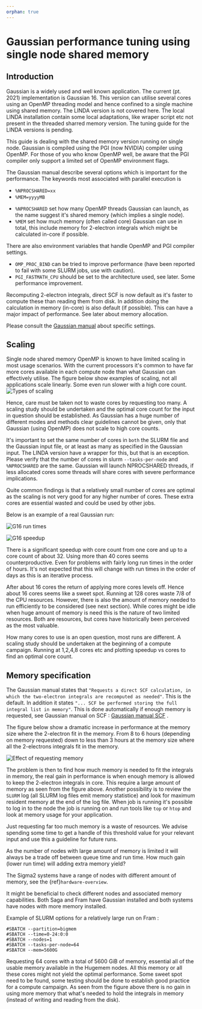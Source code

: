 ```yaml
---
orphan: true
---
```


# Gaussian performance tuning using single node shared memory

## Introduction
Gaussian is a widely used and well known application. The current (pt. 2021)
implementation is Gaussian 16. This version can utilise several cores
using an OpenMP threading model and hence confined to a single machine using
shared memory. The LINDA version is not covered here. The local LINDA installation
contain some local adaptations, like wraper script etc not present in the
threaded sharred memory version. The tuning guide for the LINDA versions is pending.

This guide is dealing with the shared memory version running on single node.
Gaussian is compiled using the PGI (now NVIDIA) compiler using OpenMP.
For those of you who know OpenMP well, be aware that the PGI compiler only support a
limited set of OpenMP environment flags.

The Gaussian manual describe several options which is important for the performance.
The keywords most associated with parallel execution is
- `%NPROCSHARED=xx`
- `%MEM=yyyyMB`

* `%NPROCSHARED` set how many OpenMP threads Gaussian can launch, as the name
suggest it's shared memory (which implies a single node).
*  `%MEM` set how much memory (often called core) Gaussian can use in total, this include
memory for 2-electron integrals which might be calculated in-core if possible.


There are also environment variables that handle OpenMP and PGI compiler settings.
* `OMP_PROC_BIND` can be tried to improve performance (have been reported to fail with some SLURM jobs,
use with caution).
* `PGI_FASTMATH_CPU` should be set to the architecture used, see later. Some performance improvement.

Recomputing 2-electron integrals, direct SCF is now default as it's faster to
compute these than reading them from disk. In addition doing the calculation
in memory (in-core) is also default (if possible). This can have a major
impact of performance. See later about memory allocation.

Please consult the [Gaussian manual](https://gaussian.com) about specific settings.


## Scaling
Single node shared memory OpenMP is known to have limited scaling in most usage scenarios.
With the current processors it's common to have far more cores available in
each compute node than what Gaussian can effectively utilise. The figure below
show examples of scaling, not all applications scale linearly. Some even run
slower with a high core count.
![Types of scaling](figures/scaling.png "Types of scaling")

Hence, care must be taken not to waste cores by requesting too many.
A scaling study should be undertaken and the optimal core count for the input
in question should be established. As Gaussian has a huge number of
different modes and methods clear guidelines cannot be given, only that
Gaussian (using OpenMP) does not scale to high core counts.

It's important to set the same number of cores in `both` the SLURM file and the
Gaussian input file, or at least as many as specified in the Gaussian input.
The LINDA version have a wrapper for this, but that is an exception. Please verify
that the number of cores in slurm `--tasks-per-node` and `%NPROCSHARED` are the same.
Gaussian will launch NPROCSHARED threads, if less allocated cores
some threads will share cores with severe performance implications.

Quite common findings is that a relatively small number of cores are
optimal as the scaling is not very good for any higher number of cores.
These extra cores are essential wasted and could be used by other jobs.

Below is an example of a real Gaussian run:

![G16 run times](figures/g16-runtimes.png "G16 run times")

![G16 speedup](figures/g16-speedup.png "G16 speedup")

There is a significant speedup with core count from one core and up to
a core count of about 32. Using more than 40 cores seems counterproductive.
Even for problems with fairly long run times in the order of hours. It's not
expected that this will change with run times in the order of days as this is
an iterative process.

After about 16 cores the return of applying more cores levels
off. Hence about 16 cores seems like a sweet spot. Running at 128
cores waste 7/8 of the CPU resources. However, there is also the
amount of memory needed to run efficiently to be considered (see next
section).  While cores might be idle when huge amount of memory is
need this is the nature of two limited resources. Both are resources,
but cores have historically been perceived  as the most valuable.

How many cores to use is an open question, most runs are different. A scaling study
should be undertaken at the beginning of a compute campaign. Running at 1,2,4,8 cores etc
and plotting speedup vs cores to find an optimal core count.

## Memory specification
The Gaussian manual states that `"Requests a direct SCF calculation, in
which the two-electron integrals are recomputed as needed"`. This is
the default. In addition it states `"... SCF be performed storing the full
integral list in memory"`. This is done automatically if enough memory is requested,
see Gaussian manual on SCF : [Gaussian manual SCF](https://gaussian.com/scf/) .

The figure below show a dramatic increase in performance at the memory size
where the 2-electron fit in the memory. From 8 to 6 hours (depending on
memory requested) down to less than 3 hours at the memory size where
all the 2-electrons integrals fit in the memory.

![Effect of requesting memory](figures/g16-mem.png "Performance and memory requested")

The problem is then to find how much memory is needed to fit the integrals in memory, the real gain
in performance is when enough memory is allowed to keep the 2-electron integrals in core.
This require a large amount of memory as seen from the figure above.
Another possibility is to review the `SLURM` log (all SLURM log files emit memory statistice)
and look for maximum resident memory at the end of the log file. When job is running it's possible
to log in to the node the job is running on and run tools like `top` or `htop` and look at
memory usage for your application.

Just requesting far too much memory is a waste of resources.
We advise spending some time to get a handle of this threshold value
for your relevant input and use this a guideline for future runs.

As the number of nodes with large amount of memory is limited it will
always be a trade off between queue time and run time. How much gain
(lower run time) will adding extra memory yield?

The Sigma2 systems have a range of nodes with different amount of
memory, see the {ref}`hardware-overview`.

It might be beneficial to check different nodes and associated
memory capabilities. Both Saga and Fram have Gaussian installed and both systems
have nodes with more memory installed.

Example of SLURM options for a relatively large run on Fram :
```
#SBATCH --partition=bigmem
#SBATCH --time=0-24:0:0
#SBATCH --nodes=1
#SBATCH --tasks-per-node=64
#SBATCH --mem=5600G
```
Requesting 64 cores with a total of 5600 GiB of memory, essential all of the usable
memory available in the Hugemem nodes. All this memory or all these cores might not
yield the optimal performance. Some sweet spot need to be found, some testing should be done
to establish good practice for a compute campaign. As seen from the figure above there is no gain
in using more memory that what's needed to hold the integrals in memory (instead of writing and reading from the disk).

<!-- radovan: commented out below since it seems technical, disconnected to the job -->
<!-- examples, and at least the documented run-time difference seems insignificant -->
<!-- to worry about this -->

<!-- ## Environment variables -->
<!-- Gaussian is compiled using the PGI compilers, which only make use of a -->
<!-- small set of OpenMP environment variables, -->
<!-- [PGI manual 2017](https://www.pgroup.com/resources/docs/17.10/x86/pgi-user-guide/index.htm#openmp-env-vars). -->

<!-- Setting correct environment variables can have significant impact on -->
<!-- performance (the OMP_PROC_BIND=true can be tried, it normally improves performance, but failues have been spotted). -->
<!-- We suggest the following settings as a guideline: -->
<!-- - `export PGI_FASTMATH_CPU=skylake` -->

<!-- The last one can be replaced with avx2, if problems like illegal instruction or operand is encountered. -->
<!-- The figure below show the effect of the CPU settings: -->

<!-- ![Effect of environment variables](figures/g16-cpu-settings.png "Effect of setting environment variable for CPU") -->

<!-- The effect is about 1%, which is small, but often Gaussian run for days and 1% of a day is about 15 min which is a nice -->
<!-- payoff for just setting a flag, if you run with 32 cores it saves your quota 8 CPU hours on a 24 hrs run (32*24*0.01). -->
